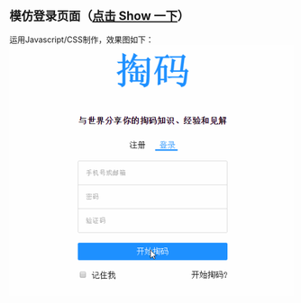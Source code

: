 ## 模仿登录页面（[点击 Show 一下](https://uaustin.github.io/taoma/taoma.html)）
运用Javascript/CSS制作，效果图如下：
![alt text](https://github.com/UAustin/taoma/blob/gh-pages/img.gif)
